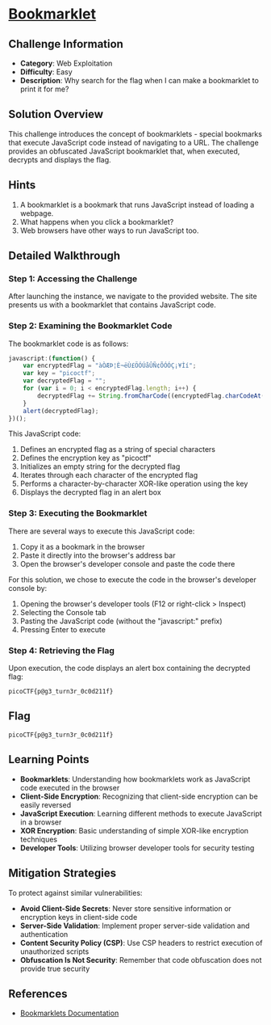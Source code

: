 # [Bookmarklet](https://play.picoctf.org/practice/challenge/406)

## Challenge Information

- **Category**: Web Exploitation
- **Difficulty**: Easy
- **Description**: Why search for the flag when I can make a bookmarklet to print it for me?

## Solution Overview

This challenge introduces the concept of bookmarklets - special bookmarks that execute JavaScript code instead of navigating to a URL. The challenge provides an obfuscated JavaScript bookmarklet that, when executed, decrypts and displays the flag.

## Hints

1. A bookmarklet is a bookmark that runs JavaScript instead of loading a webpage.
2. What happens when you click a bookmarklet?
3. Web browsers have other ways to run JavaScript too.

## Detailed Walkthrough

### Step 1: Accessing the Challenge

After launching the instance, we navigate to the provided website. The site presents us with a bookmarklet that contains JavaScript code.

### Step 2: Examining the Bookmarklet Code

The bookmarklet code is as follows:

```javascript
javascript:(function() {
    var encryptedFlag = "àÒÆÞ¦È¬ëÙ£ÖÓÚåÛÑ¢ÕÓÓÇ¡¥Ìí";
    var key = "picoctf";
    var decryptedFlag = "";
    for (var i = 0; i < encryptedFlag.length; i++) {
        decryptedFlag += String.fromCharCode((encryptedFlag.charCodeAt(i) - key.charCodeAt(i % key.length) + 256) % 256);
    }
    alert(decryptedFlag);
})();
```

This JavaScript code:
1. Defines an encrypted flag as a string of special characters
2. Defines the encryption key as "picoctf"
3. Initializes an empty string for the decrypted flag
4. Iterates through each character of the encrypted flag
5. Performs a character-by-character XOR-like operation using the key
6. Displays the decrypted flag in an alert box

### Step 3: Executing the Bookmarklet

There are several ways to execute this JavaScript code:

1. Copy it as a bookmark in the browser
2. Paste it directly into the browser's address bar
3. Open the browser's developer console and paste the code there

For this solution, we chose to execute the code in the browser's developer console by:
1. Opening the browser's developer tools (F12 or right-click > Inspect)
2. Selecting the Console tab
3. Pasting the JavaScript code (without the "javascript:" prefix)
4. Pressing Enter to execute

### Step 4: Retrieving the Flag

Upon execution, the code displays an alert box containing the decrypted flag:

```
picoCTF{p@g3_turn3r_0c0d211f}
```

## Flag

```
picoCTF{p@g3_turn3r_0c0d211f}
```

## Learning Points

- **Bookmarklets**: Understanding how bookmarklets work as JavaScript code executed in the browser
- **Client-Side Encryption**: Recognizing that client-side encryption can be easily reversed
- **JavaScript Execution**: Learning different methods to execute JavaScript in a browser
- **XOR Encryption**: Basic understanding of simple XOR-like encryption techniques
- **Developer Tools**: Utilizing browser developer tools for security testing

## Mitigation Strategies

To protect against similar vulnerabilities:
- **Avoid Client-Side Secrets**: Never store sensitive information or encryption keys in client-side code
- **Server-Side Validation**: Implement proper server-side validation and authentication
- **Content Security Policy (CSP)**: Use CSP headers to restrict execution of unauthorized scripts
- **Obfuscation Is Not Security**: Remember that code obfuscation does not provide true security

## References

- [Bookmarklets Documentation](https://en.wikipedia.org/wiki/Bookmarklet)
